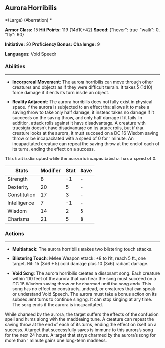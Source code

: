 ## Aurora Horribilis
*(Large) (Aberration) *

**Armor Class:** 15
**Hit Points:** 119 (14d10+42)
**Speed:** {"hover": true, "walk": 0, "fly": 60}

**Initiative:** 20
**Proficiency Bonus:**
**Challenge:** 9

**Languages:** Void Speech

### Abilities
 --- 
- **Incorporeal Movement**: The aurora horribilis can move through other creatures and objects as if they were difficult terrain. It takes 5 (1d10) force damage if it ends its turn inside an object.

- **Reality Adjacent**: The aurora horribilis does not fully exist in physical space. If the aurora is subjected to an effect that allows it to make a saving throw to take only half damage, it instead takes no damage if it succeeds on the saving throw, and only half damage if it fails. In addition, attack rolls against it have disadvantage. A creature with truesight doesn’t have disadvantage on its attack rolls, but if that creature looks at the aurora, it must succeed on a DC 16 Wisdom saving throw or be incapacitated with a speed of 0 for 1 minute. An incapacitated creature can repeat the saving throw at the end of each of its turns, ending the effect on a success.

This trait is disrupted while the aurora is incapacitated or has a speed of 0.



| Stats | Modifier | Stat | Save
| ---- | ---- | ---- | ---- |
| Strength | 8 | -1 | - |
| Dexterity | 20 | 5 | - |
| Constitution | 17 | 3 | - |
| Intelligence | 7 | -1 | - |
| Wisdom | 14 | 2 | 5 |
| Charisma | 21 | 5 | 8 |

### Actions
 --- 
- **Multiattack**: The aurora horribilis makes two blistering touch attacks.

- **Blistering Touch**: Melee Weapon Attack: +8 to hit, reach 5 ft., one target. Hit: 15 (3d6 + 5) cold damage plus 10 (3d6) radiant damage.

- **Void Song**: The aurora horribilis creates a dissonant song. Each creature within 100 feet of the aurora that can hear the song must succeed on a DC 16 Wisdom saving throw or be charmed until the song ends. This song has no effect on constructs, undead, or creatures that can speak or understand Void Speech. The aurora must take a bonus action on its subsequent turns to continue singing. It can stop singing at any time. The song ends if the aurora is incapacitated.

While charmed by the aurora, the target suffers the effects of the confusion spell and hums along with the maddening tune. A creature can repeat the saving throw at the end of each of its turns, ending the effect on itself on a success. A target that successfully saves is immune to this aurora’s song for the next 24 hours. A target that stays charmed by the aurora’s song for more than 1 minute gains one long-term madness.

